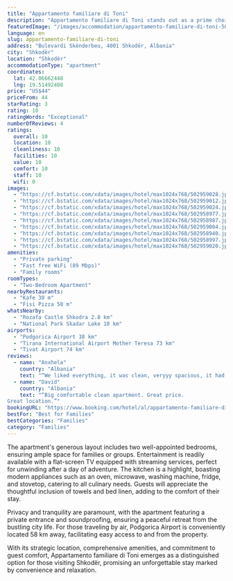 ```yaml
---
title: "Appartamento familiare di Toni"
description: "Appartamento familiare di Toni stands out as a prime choice for travelers seeking comfort and convenience in Shkodër."
featuredImage: "/images/accommodation/appartamento-familiare-di-toni-502959028.jpg"
language: en
slug: appartamento-familiare-di-toni
address: "Bulevardi Skënderbeu, 4001 Shkodër, Albania"
city: "Shkodër"
location: "Shkodër"
accommodationType: "apartment"
coordinates:
  lat: 42.06662448
  lng: 19.51492408
price: "US$44"
priceFrom: 44
starRating: 3
rating: 10
ratingWords: "Exceptional"
numberOfReviews: 4
ratings:
  overall: 10
  location: 10
  cleanliness: 10
  facilities: 10
  value: 10
  comfort: 10
  staff: 10
  wifi: 0
images:
  - "https://cf.bstatic.com/xdata/images/hotel/max1024x768/502959028.jpg?k=4ce83ea676ca5043b493a48b07ec6387e1db1587634694bda6f72a2edbf2f798&o=&hp=1"
  - "https://cf.bstatic.com/xdata/images/hotel/max1024x768/502959012.jpg?k=4c904aa1aaf18a79b4cef2bb9c8fc29dded70978e8d22707b2532e844de3824f&o=&hp=1"
  - "https://cf.bstatic.com/xdata/images/hotel/max1024x768/502959024.jpg?k=ce58148abb9b64396217a4bf9f90df1369ecbfc0038f486e0858b1e55aad197f&o=&hp=1"
  - "https://cf.bstatic.com/xdata/images/hotel/max1024x768/502958977.jpg?k=028fa12747669e23813953c73fd64ee1309ac29624eb423b8136ac28548fcbea&o=&hp=1"
  - "https://cf.bstatic.com/xdata/images/hotel/max1024x768/502958987.jpg?k=7575a6e839968bdeae915b4160fc8ff8f265223f4cc22211c4c5f26455ca102b&o=&hp=1"
  - "https://cf.bstatic.com/xdata/images/hotel/max1024x768/502959004.jpg?k=bcf57ee693c39c940f5335613f67151283ea433130d8a2aec047af5e5ec3fe69&o=&hp=1"
  - "https://cf.bstatic.com/xdata/images/hotel/max1024x768/502958940.jpg?k=5270f7515c0d4433b07c22cb010d311ed5495835f4ab3a82f6071e2fad79f118&o=&hp=1"
  - "https://cf.bstatic.com/xdata/images/hotel/max1024x768/502958997.jpg?k=c6439ac0684e79197cb3deee37321d98fc6a707c7b8c9bf600dbd786900bc533&o=&hp=1"
  - "https://cf.bstatic.com/xdata/images/hotel/max1024x768/502959020.jpg?k=4d92d5b90fc0653c74134b9a5d41ddaf2d73a3a33a46acd04d6be107797e2f68&o=&hp=1"
amenities:
  - "Private parking"
  - "Fast free WiFi (89 Mbps)"
  - "Family rooms"
roomTypes:
  - "Two-Bedroom Apartment"
nearbyRestaurants:
  - "Kafe 30 m"
  - "Fisi Pizza 50 m"
whatsNearby:
  - "Rozafa Castle Shkodra 2.8 km"
  - "National Park Skadar Lake 10 km"
airports:
  - "Podgorica Airport 38 km"
  - "Tirana International Airport Mother Teresa 73 km"
  - "Tivat Airport 74 km"
reviews:
  - name: "Anxhela"
    country: "Albania"
    text: "“We liked everything, it was clean, veryyy spacious, it had warm water and a very good location it was 1 minute from the amazing restaurants and museums. We had a lot of fun , the host was very friendly he explained us everything and helped us with...”"
  - name: "David"
    country: "Albania"
    text: "“Big comfortable clean apartment. Great price.
Great location.”"
bookingURL: "https://www.booking.com/hotel/al/appartamento-familiare-di-toni.en-gb.html?aid=8035640"
bestFor: "Best for Families"
bestCategories: "Families"
category: "Families"
---
```


The apartment's generous layout includes two well-appointed bedrooms, ensuring ample space for families or groups. Entertainment is readily available with a flat-screen TV equipped with streaming services, perfect for unwinding after a day of adventure. The kitchen is a highlight, boasting modern appliances such as an oven, microwave, washing machine, fridge, and stovetop, catering to all culinary needs. Guests will appreciate the thoughtful inclusion of towels and bed linen, adding to the comfort of their stay.

Privacy and tranquility are paramount, with the apartment featuring a private entrance and soundproofing, ensuring a peaceful retreat from the bustling city life. For those traveling by air, Podgorica Airport is conveniently located 58 km away, facilitating easy access to and from the property.

With its strategic location, comprehensive amenities, and commitment to guest comfort, Appartamento familiare di Toni emerges as a distinguished option for those visiting Shkodër, promising an unforgettable stay marked by convenience and relaxation.